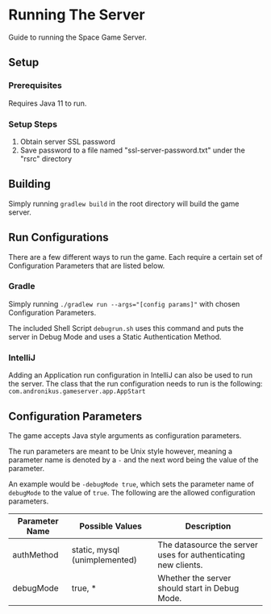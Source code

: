 # Running The Server

Guide to running the Space Game Server.

## Setup

### Prerequisites

Requires Java 11 to run.

### Setup Steps
1. Obtain server SSL password
2. Save password to a file named "ssl-server-password.txt" under the "rsrc" directory

## Building

Simply running `gradlew build` in the root directory will build the game server.

## Run Configurations

There are a few different ways to run the game. Each require a certain set of Configuration Parameters that are listed below.

### Gradle

Simply running `./gradlew run --args="[config params]"` with chosen Configuration Parameters.

The included Shell Script `debugrun.sh` uses this command and puts the server in Debug Mode and uses a Static Authentication Method.

### IntelliJ

Adding an Application run configuration in IntelliJ can also be used to run the server. The class that the run configuration needs to run is the following:
`com.andronikus.gameserver.app.AppStart`

## Configuration Parameters

The game accepts Java style arguments as configuration parameters.

The run parameters are meant to be Unix style however, meaning a parameter name is denoted by a `-` and the next word being the value of the parameter.

An example would be `-debugMode true`, which sets the parameter name of `debugMode` to the value of `true`. The following are the allowed configuration parameters.

| Parameter Name | Possible Values               | Description                                                    |
|----------------|-------------------------------|----------------------------------------------------------------|
| authMethod     | static, mysql (unimplemented) | The datasource the server uses for authenticating new clients. |
| debugMode      | true, *                       | Whether the server should start in Debug Mode.                 |
